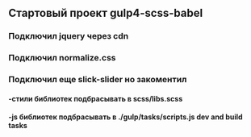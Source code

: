 ## Стартовый проект gulp4-scss-babel

### Подключил jquery через cdn

### Подключил normalize.css

### Подключил еще slick-slider но закоментил

#### -стили библиотек подбрасывать в scss/libs.scss

#### -js библиотек подбрасывать в ./gulp/tasks/scripts.js dev and build tasks
